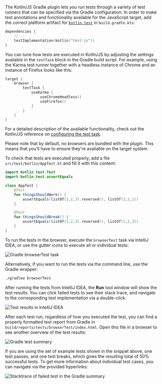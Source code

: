 [//]: # (title: 在 Kotlin/JS 平台中运行测试)

The Kotlin/JS Gradle plugin lets you run tests through a variety of test runners that can be specified via the Gradle
configuration. In order to make test annotations and functionality available for the JavaScript target, add the correct
platform artifact for [`kotlin.test`](https://kotlinlang.org/api/latest/kotlin.test/index.html) in `build.gradle.kts`:

```kotlin
dependencies {
    // ...
    testImplementation(kotlin("test-js"))
}
```

You can tune how tests are executed in Kotlin/JS by adjusting the settings available in the `testTask` block in the Gradle
build script. For example, using the Karma test runner together with a headless instance of Chrome and an instance of
Firefox looks like this:

```kotlin
target {
    browser {
        testTask {
            useKarma {
                useChromeHeadless()
                useFirefox()
            }
        }
    }
}
```

For a detailed description of the available functionality, check out the Kotlin/JS reference on [configuring the test task](js-project-setup.md#test-任务). 

Please note that by default, no browsers are bundled with the plugin. This means that you'll have to ensure they're
available on the target system.

To check that tests are executed properly, add a file `src/test/kotlin/AppTest.kt` and fill it with this content:

```kotlin
import kotlin.test.Test
import kotlin.test.assertEquals

class AppTest {
    @Test
    fun thingsShouldWork() {
        assertEquals(listOf(1,2,3).reversed(), listOf(3,2,1))
    }

    @Test
    fun thingsShouldBreak() {
        assertEquals(listOf(1,2,3).reversed(), listOf(1,2,3))
    }
}
```

To run the tests in the browser, execute the `browserTest` task via IntelliJ IDEA, or use the gutter icons to execute all
or individual tests:

![Gradle browserTest task](browsertest-task.png)

Alternatively, if you want to run the tests via the command line, use the Gradle wrapper:

```bash
./gradlew browserTest
```

After running the tests from IntelliJ IDEA, the **Run** tool window will show the test results. You can click failed tests
to see their stack trace, and navigate to the corresponding test implementation via a double-click.

![Test results in IntelliJ IDEA](test-stacktrace-ide.png)

After each test run, regardless of how you executed the test, you can find a properly formatted test report from Gradle
in `build/reports/tests/browserTest/index.html`. Open this file in a browser to see another overview of the test results:

![Gradle test summary](test-summary.png)

If you are using the set of example tests shown in the snippet above, one test passes, and one test breaks, which gives 
the resulting total of 50% successful tests. To get more information about individual test cases, you can navigate via
the provided hyperlinks:

![Stacktrace of failed test in the Gradle summary](failed-test.png)